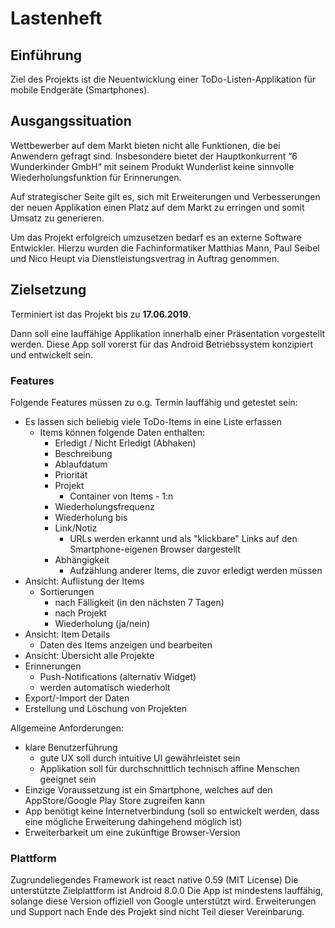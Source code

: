 # Lastenheft

## Einführung 
Ziel des Projekts ist die Neuentwicklung einer ToDo-Listen-Applikation für mobile Endgeräte (Smartphones).

## Ausgangssituation
Wettbewerber auf dem Markt bieten nicht alle Funktionen, die bei Anwendern gefragt sind. Insbesondere bietet der Hauptkonkurrent “6 Wunderkinder GmbH“ mit seinem Produkt Wunderlist keine sinnvolle Wiederholungsfunktion für Erinnerungen.

Auf strategischer Seite gilt es, sich mit Erweiterungen und Verbesserungen der neuen Applikation einen Platz auf dem Markt zu erringen und somit Umsatz zu generieren.

Um das Projekt erfolgreich umzusetzen bedarf es an externe Software Entwickler. Hierzu wurden die Fachinformatiker Matthias Mann, Paul Seibel und Nico Heupt via Dienstleistungsvertrag in Auftrag genommen.

## Zielsetzung 
Terminiert ist das Projekt bis zu __17.06.2019__.

Dann soll eine lauffähige Applikation innerhalb einer Präsentation vorgestellt werden. Diese App soll vorerst für das Android Betriebssystem konzipiert und entwickelt sein.

### Features
Folgende Features müssen zu o.g. Termin lauffähig und getestet sein:
- Es lassen sich beliebig viele ToDo-Items in eine Liste erfassen
  - Items können folgende Daten enthalten:
    - Erledigt / Nicht Erledigt (Abhaken)
    - Beschreibung
    - Ablaufdatum
    - Priorität
    - Projekt
      - Container von Items - 1:n
    - Wiederholungsfrequenz
    - Wiederholung bis
    - Link/Notiz
      - URLs werden erkannt und als "klickbare" Links auf den Smartphone-eigenen Browser dargestellt
    - Abhängigkeit
      - Aufzählung anderer Items, die zuvor erledigt werden müssen
- Ansicht: Auflistung der Items
  - Sortierungen
    - nach Fälligkeit (in den nächsten 7 Tagen)
    - nach Projekt
    - Wiederholung (ja/nein)
- Ansicht: Item Details
  - Daten des Items anzeigen und bearbeiten
- Ansicht: Übersicht alle Projekte
- Erinnerungen
  - Push-Notifications (alternativ Widget)
  - werden automatisch wiederholt
- Export/-Import der Daten
- Erstellung und Löschung von Projekten

Allgemeine Anforderungen:
- klare Benutzerführung
  - gute UX soll durch intuitive UI gewährleistet sein
  - Applikation soll für durchschnittlich technisch affine Menschen geeignet sein
- Einzige Voraussetzung ist ein Smartphone, welches auf den AppStore/Google Play Store zugreifen kann
- App benötigt keine Internetverbindung (soll so entwickelt werden, dass eine mögliche Erweiterung dahingehend möglich ist)
- Erweiterbarkeit um eine zukünftige Browser-Version

### Plattform
Zugrundeliegendes Framework ist react native 0.59 (MIT License)
Die unterstützte Zielplattform ist Android 8.0.0
Die App ist mindestens lauffähig, solange diese Version offiziell von Google unterstützt wird.
Erweiterungen und Support nach Ende des Projekt sind nicht Teil dieser Vereinbarung.